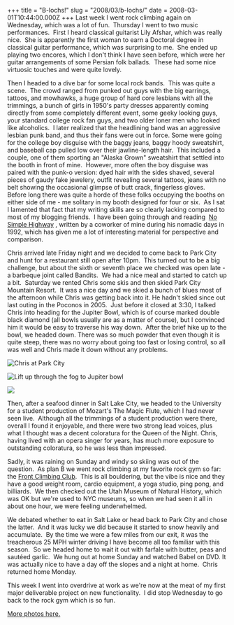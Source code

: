 +++
title = "B-lochs!"
slug = "2008/03/b-lochs/"
date = 2008-03-01T10:44:00.000Z
+++
Last week I went rock climbing again on Wednesday, which was a lot of fun.  Thursday I went to two music performances.  First I heard classical guitarist Lily Afshar, which was really nice.  She is apparently the first woman to earn a Doctoral degree in classical guitar performance, which was surprising to me.  She ended up playing two encores, which I don't think I have seen before, which were her guitar arrangements of some Persian folk ballads.  These had some nice virtuosic touches and were quite lovely.

Then I headed to a dive bar for some local rock bands.  This was quite a scene.  The crowd ranged from punked out guys with the big earrings, tattoos, and mowhawks, a huge group of hard core lesbians with all the trimmings, a bunch of girls in 1950's party dresses apparently coming directly from some completely different event, some geeky looking guys, your standard college rock fan guys, and two older loner men who looked like alcoholics.  I later realized that the headlining band was an aggressive lesbian punk band, and thus their fans were out in force. Some were going for the college boy disguise with the baggy jeans, baggy hoody sweatshirt, and baseball cap pulled low over their jawline-length hair.  This included a couple, one of them sporting an "Alaska Grown" sweatshirt that settled into the booth in front of mine.  However, more often the boy disguise was paired with the punk-o version: dyed hair with the sides shaved, several pieces of gaudy fake jewelery, outfit revealing several tattoos, jeans with no belt showing the occasional glimpse of butt crack, fingerless gloves.  Before long there was quite a horde of these folks occupying the booths on either side of me - me solitary in my booth designed for four or six.  As I sat I lamented that fact that my writing skills are so clearly lacking compared to most of my blogging friends.  I have been going through and reading  [No Simple Highway](http://drzeus.best.vwh.net/Writing/NSH/NSH.html) , written by a coworker of mine during his nomadic days in 1992, which has given me a lot of interesting material for perspective and comparison.

Chris arrived late Friday night and we decided to come back to Park City and hunt for a restaurant still open after 10pm.  This turned out to be a big challenge, but about the sixth or seventh place we checked was open late - a barbeque joint called Bandits.  We had a nice meal and started to catch up a bit.  Saturday we rented Chris some skis and then skied Park City Mountain Resort.  It was a nice day and we skied a bunch of blues most of the afternoon while Chris was getting back into it. He hadn't skied since out last outing in the Poconos in 2005.  Just before it closed at 3:30, I talked Chris into heading for the Jupiter Bowl, which is of course marked double black diamond (all bowls usually are as a matter of course), but I convinced him it would be easy to traverse his way down.  After the brief hike up to the bowl, we headed down. There was so much powder that even though it is quite steep, there was no worry about going too fast or losing control, so all was well and Chris made it down without any problems.

![Chris at Park City](https://peterlyons-org.s3.amazonaws.com/photos/park_city_2008/111_park_city_chris_x.jpg)

![Lift up through the fog to Jupiter bowl](https://peterlyons-org.s3.amazonaws.com/photos/park_city_2008/106_park_city_fog_lift.jpg)

![](https://peterlyons-org.s3.amazonaws.com/photos/park_city_2008/113_park_city_with_chris.jpg)

Then, after a seafood dinner in Salt Lake City, we headed to the University for a student production of Mozart's The Magic Flute, which I had never seen live.  Although all the trimmings of a student production were there, overall I found it enjoyable, and there were two strong lead voices, plus what I thought was a decent coloratura for the Queen of the Night. Chris, having lived with an opera singer for years, has much more exposure to outstanding coloratura, so he was less than impressed.

Sadly, it was raining on Sunday and windy so skiing was out of the question.  As plan B we went rock climbing at my favorite rock gym so far: the [Front Climbing Club](http://www.frontslc.com/).  This is all bouldering, but the vibe is nice and they have a good weight room, cardio equipment, a yoga studio, ping pong, and billiards.  We then checked out the Utah Museum of Natural History, which was OK but we're used to NYC museums, so when we had seen it all in about one hour, we were feeling underwhelmed.

We debated whether to eat in Salt Lake or head back to Park City and chose the latter.  And it was lucky we did because it started to snow heavily and accumulate.  By the time we were a few miles from our exit, it was the treacherous 25 MPH winter driving I have become all too familiar with this season.  So we headed home to wait it out with farfale with butter, peas and sautéed garlic.  We hung out at home Sunday and watched Babel on DVD. It was actually nice to have a day off the slopes and a night at home.  Chris returned home Monday.

This week I went into overdrive at work as we're now at the meat of my first major deliverable project on new functionality.  I did stop Wednesday to go back to the rock gym which is so fun.

[More photos here.](/app/photos?gallery=park_city_2008)